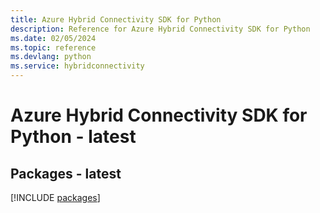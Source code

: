 ```yaml
---
title: Azure Hybrid Connectivity SDK for Python
description: Reference for Azure Hybrid Connectivity SDK for Python
ms.date: 02/05/2024
ms.topic: reference
ms.devlang: python
ms.service: hybridconnectivity
---
```

# Azure Hybrid Connectivity SDK for Python - latest
## Packages - latest
[!INCLUDE [packages](hybrid-connectivity-index.md)]